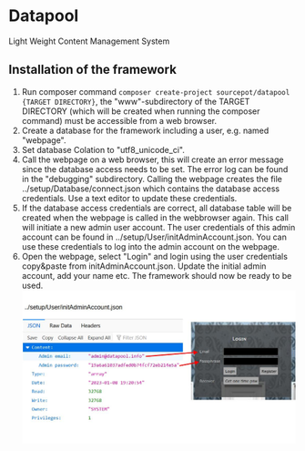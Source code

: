 # Datapool
 Light Weight Content Management System
## Installation of the framework
1. Run composer command ```composer create-project sourcepot/datapool {TARGET DIRECTORY}```, the "www"-subdirectory of the TARGET DIRECTORY (which will be created when running the composer command) must be accessible from a web browser.
2. Create a database for the framework including a user, e.g. named "webpage".
3. Set database Colation to "utf8_unicode_ci".
4. Call the webpage on a web browser, this will create an error message since the database access needs to be set. The error log can be found in the "debugging" subdirectory. Calling the webpage creates the file ../setup/Database/connect.json which contains the database access credentials. Use a text editor to update these credentials.
5. If the database access credentials are correct, all database table will be created when the webpage is called in the webbrowser again. This call will initiate a new admin user account. The user credentials of this admin account can be found in ../setup/User/initAdminAccount.json. You can use these credentials to log into the admin account on the webpage.
6. Open the webpage, select "Login" and login using the user credentials copy&paste from initAdminAccount.json. Update the initial admin account, add your name etc. The framework should now be ready to be used.
![Using credentials from initAdminAccount.json](https://github.com/SourcePot/datapool/blob/main/docs/initAdminAccount.jpg?raw=true)
